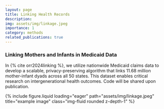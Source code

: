 ```yaml
---
layout: page
title: Linking Health Records
description: 
img: assets/img/linkage.jpeg
importance: 1
category: methods
related_publications: true
---
```


### Linking Mothers and Infants in Medicaid Data

In {% cite orr2024linking %}, we utilize nationwide Medicaid claims data to develop a scalable, privacy-preserving algorithm that links 11.68 million mother-infant dyads across all 50 states. This dataset enables critical research on intergenerational health outcomes. Code will be shared upon publication.

<div class="row">
    <div class="col-sm mt-3 mt-md-0">
        {% include figure.liquid loading="eager" path="assets/img/linkage.jpeg" title="example image" class="img-fluid rounded z-depth-1" %}
    </div>
</div>
<div class="caption">
</div>

